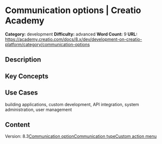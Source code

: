 # Communication options | Creatio Academy

**Category:** development **Difficulty:** advanced **Word Count:** 9 **URL:**
https://academy.creatio.com/docs/8.x/dev/development-on-creatio-platform/category/communication-options

## Description

## Key Concepts

## Use Cases

building applications, custom development, API integration, system
administration, user management

## Content

Version:
8.3[Сommunication option](/docs/8.x/dev/development-on-creatio-platform/category/сommunication-option)[Communication type](/docs/8.x/dev/development-on-creatio-platform/category/communication-type)[Custom action menu](/docs/8.x/dev/development-on-creatio-platform/category/custom-action-menu)
